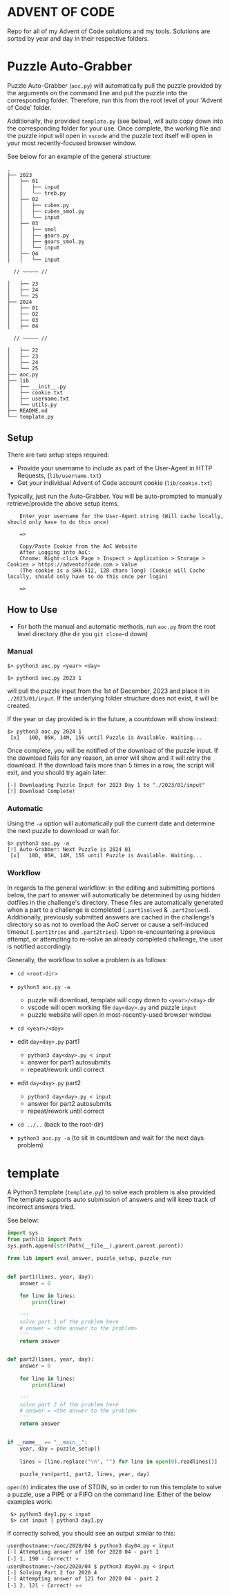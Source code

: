# ADVENT OF CODE

Repo for all of my Advent of Code solutions and my tools. Solutions are sorted by year and day in their respective folders.

# Puzzle Auto-Grabber

Puzzle Auto-Grabber (`aoc.py`) will automatically pull the puzzle provided by the arguments on the command line and put the puzzle into the corresponding folder. 
Therefore, run this from the root level of your 'Advent of Code' folder. 

Additionally, the provided `template.py` (see below), will auto copy down into the corresponding folder for your use. Once complete, the working file and the puzzle input will open in `vscode` and the puzzle text itself will open in your most recently-focused browser window.

See below for an example of the general structure:
```shell
.
├── 2023
│   ├── 01
│   │   ├── input
│   │   └── treb.py
│   ├── 02
│   │   ├── cubes.py
│   │   ├── cubes_smol.py
│   │   └── input
│   ├── 03
│   │   ├── smol
│   │   ├── gears.py
│   │   ├── gears_smol.py
│   │   └── input
│   ├── 04
│   │   └── input

  // ~~~~~ //

│   ├── 23
│   ├── 24
│   └── 25
├── 2024
│   ├── 01
│   ├── 02
│   ├── 03
│   ├── 04

  // ~~~~~ //

│   ├── 22
│   ├── 23
│   ├── 24
│   └── 25
├── aoc.py
├── lib
│   ├── __init__.py
│   ├── cookie.txt
│   ├── username.txt
│   └── utils.py
├── README.md
└── template.py
```

## Setup
There are two setup steps required:
* Provide your username to include as part of the User-Agent in HTTP Requests, (`lib/username.txt`) 
* Get your individual Advent of Code account cookie (`lib/cookie.txt`)

Typically, just run the Auto-Grabber. You will be auto-prompted to manually retrieve/provide the above setup items.
```shell
    Enter your username for the User-Agent string (Will cache locally, should only have to do this once)

    => 
```

```shell
    Copy/Paste Cookie from the AoC Website
    After Logging into AoC:
    Chrome: Right-click Page > Inspect > Application > Storage > Cookies > https://adventofcode.com > Value
    (The cookie is a SHA-512, 128 chars long) (Cookie will Cache locally, should only have to do this once per login)

    =>
```

## How to Use
- For both the manual and automatic methods, run `aoc.py` from the root level directory (the dir you `git clone`-d down)

### Manual
```shell
$> python3 aoc.py <year> <day>
```

```shell
$> python3 aoc.py 2023 1
```
will pull the puzzle input from the 1st of December, 2023 and place it in `./2023/01/input`. If the underlying folder structure does not exist, it will be created.

If the year or day provided is in the future, a countdown will show instead:
```shell
$> python3 aoc.py 2024 1
 [x]   10D, 05H, 14M, 15S until Puzzle is Available. Waiting... 
```

Once complete, you will be notified of the download of the puzzle input. If the download fails for any reason, an error will show and it will retry the download. If the download fails more than 5 times in a row, the script will exit, and you should try again later.

```shell
[-] Downloading Puzzle Input for 2023 Day 1 to "./2023/01/input"
[!] Download Complete!
```

### Automatic
Using the `-a` option will automatically pull the current date and determine the next puzzle to download or wait for.
```shell
$> python3 aoc.py -a
[!] Auto-Grabber: Next Puzzle is 2024 01
 [x]   10D, 05H, 14M, 15S until Puzzle is Available. Waiting... 
```

### Workflow
In regards to the general workflow: in the editing and submitting portions below, the part to answer will automatically be determined by using hidden dotfiles in the challenge's directory. These files are automatically generated when a part to a challenge is completed (`.part1solved` & `.part2solved`). Additionally, previously submitted answers are cached in the challenge's directory so as not to overload the AoC server or cause a self-induced timeout (`.part1tries` and `.part2tries`). Upon re-encountering a previous attempt, or attempting to re-solve an already completed challenge, the user is notified accordingly.

Generally, the workflow to solve a problem is as follows:

- `cd <root-dir>`
- `python3 aoc.py -a`
    - puzzle will download, template will copy down to `<year>/<day>` dir
    - vscode will open working file `day<day>.py` and puzzle `input`
    - puzzle website will open in most-recently-used browser window
- `cd <year>/<day>`

- edit `day<day>.py` part1
    - `python3 day<day>.py < input`
    - answer for part1 autosubmits
    - repeat/rework until correct

- edit `day<day>.py` part2
    - `python3 day<day>.py < input`
    - answer for part2 autosubmits
    - repeat/rework until correct

- `cd ../..` (back to the root-dir)
- `python3 aoc.py -a` (to sit in countdown and wait for the next days problem)


# template

A Python3 template (`template.py`) to solve each problem is also provided. The template supports auto submission of answers and will keep track of incorrect answers tried. 

See below:
```python
import sys
from pathlib import Path
sys.path.append(str(Path(__file__).parent.parent.parent))

from lib import eval_answer, puzzle_setup, puzzle_run


def part1(lines, year, day):
    answer = 0
    
    for line in lines:
        print(line)
    
    '''
    solve part 1 of the problem here
    # answer = <the answer to the problem>
    '''
    return answer


def part2(lines, year, day):
    answer = 0
    
    for line in lines:
        print(line)
    
    '''
    solve part 2 of the problem here
    # answer = <the answer to the problem>
    '''
    return answer


if __name__ == "__main__":
    year, day = puzzle_setup()
    
    lines = [line.replace("\n", "") for line in open(0).readlines()]

    puzzle_run(part1, part2, lines, year, day)
```

`open(0)` indicates the use of STDIN, so in order to run this template to solve a puzzle, use a PIPE or a FIFO on the command line. Either of the below examples work:
```shell
 $> python3 day1.py < input
 $> cat input | python3 day1.py
```

If correctly solved, you should see an output similar to this:
```shell
user@hostname:~/aoc/2020/04 $ python3 day04.py < input
[-] Attempting answer of 190 for 2020 04 - part 1
[-] 1. 190 - Correct! ⭐
user@hostname:~/aoc/2020/04 $ python3 day04.py < input
[-] Solving Part 2 for 2020 4
[-] Attempting answer of 121 for 2020 04 - part 2
[-] 2. 121 - Correct! ⭐⭐
```